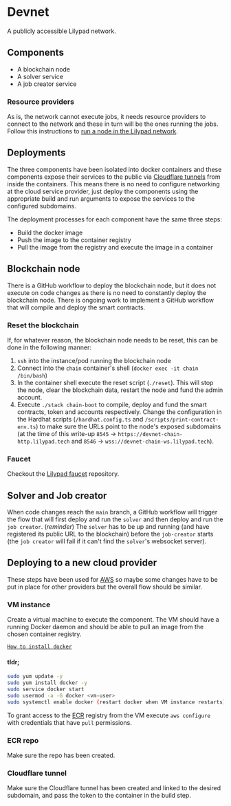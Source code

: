 # Devnet

A publicly accessible Lilypad network.

## Components

- A blockchain node
- A solver service
- A job creator service

### Resource providers

As is, the network cannot execute jobs, it needs resource providers to connect to the network and these in turn will be the ones running the jobs. Follow this instructions to [run a node in the Lilypad network](https://docs.lilypad.tech/lilypad/lilypad-milky-way-reference/run-a-node).

## Deployments

The three components have been isolated into docker containers and these components expose their services to the public via [Cloudflare tunnels](https://www.cloudflare.com/products/tunnel/) from inside the containers. This means there is no need to configure networking at the cloud service provider, just deploy the components using the appropriate build and run arguments to expose the services to the configured subdomains.

The deployment processes for each component have the same three steps:

- Build the docker image
- Push the image to the container registry
- Pull the image from the registry and execute the image in a container

## Blockchain node

There is a GitHub workflow to deploy the blockchain node, but it does not execute on code changes as there is no need to constantly deploy the blockchain node. There is ongoing work to implement a GitHub workflow that will compile and deploy the smart contracts.

### Reset the blockchain

If, for whatever reason, the blockchain node needs to be reset, this can be done in the following manner:

1. `ssh` into the instance/pod running the blockchain node
2. Connect into the `chain` container's shell (`docker exec -it chain /bin/bash`)
3. In the container shell execute the reset script (`./reset`). This will stop the node, clear the blockchain data, restart the node and fund the admin account.
4. Execute `./stack chain-boot` to compile, deploy and fund the smart contracts, token and accounts respectively. Change the configuration in the Hardhat scripts (`/hardhat.config.ts` and `/scripts/print-contract-env.ts`) to make sure the URLs point to the node's exposed subdomains (at the time of this write-up `8545` -> `https://devnet-chain-http.lilypad.tech` and `8546` -> `wss://devnet-chain-ws.lilypad.tech`).

### Faucet

Checkout the [Lilypad faucet](https://github.com/Lilypad-Tech/eth-faucet) repository.

## Solver and Job creator

When code changes reach the `main` branch, a GitHub workflow will trigger the flow that will first deploy and run the `solver` and then deploy and run the `job creator`. (*reminder*) The `solver` has to be up and running (and have registered its public URL to the blockchain) before the `job-creator` starts (the `job creator` will fail if it can't find the `solver`'s websocket server).

## Deploying to a new cloud provider

These steps have been used for [AWS](https://aws.amazon.com/) so maybe some changes have to be put in place for other providers but the overall flow should be similar.

### VM instance

Create a virtual machine to execute the component. The VM should have a running Docker daemon and should be able to pull an image from the chosen container registry.

[`How to install docker`](https://serverfault.com/questions/836198/how-to-install-docker-on-aws-ec2-instance-with-ami-ce-ee-update)

#### tldr;

```sh
sudo yum update -y
sudo yum install docker -y
sudo service docker start
sudo usermod -a -G docker <vm-user>
sudo systemctl enable docker (restart docker when VM instance restarts)
```

To grant access to the [ECR](https://aws.amazon.com/ecr/) registry from the VM execute `aws configure` with credentials that have `pull` permissions.

### ECR repo

Make sure the repo has been created.

### Cloudflare tunnel

Make sure the Cloudflare tunnel has been created and linked to the desired subdomain, and pass the token to the container in the build step.


